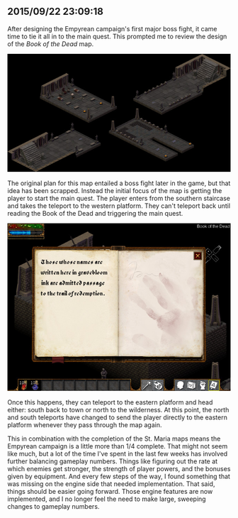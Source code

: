 ## 2015/09/22 23:09:18

After designing the Empyrean campaign's first major boss fight, it came time to tie it all in to the main quest. This prompted me to review the design of the *Book of the Dead* map.

[![Book of the Dead redesign screenshot](images/thumb_botd_redesign.jpg)](images/botd_redesign.jpg)

The original plan for this map entailed a boss fight later in the game, but that idea has been scrapped. Instead the initial focus of the map is getting the player to start the main quest. The player enters from the southern staircase and takes the teleport to the western platform. They can't teleport back until reading the Book of the Dead and triggering the main quest.

![Book of the Dead book screenshot](images/botd_book.jpg)

Once this happens, they can teleport to the eastern platform and head either: south back to town or north to the wilderness. At this point, the north and south teleports have changed to send the player directly to the eastern platform whenever they pass through the map again.

This in combination with the completion of the St. Maria maps means the Empyrean campaign is a little more than 1/4 complete. That might not seem like much, but a lot of the time I've spent in the last few weeks has involved further balancing gameplay numbers. Things like figuring out the rate at which enemies get stronger, the strength of player powers, and the bonuses given by equipment. And every few steps of the way, I found something that was missing on the engine side that needed implementation. That said, things should be easier going forward. Those engine features are now implemented, and I no longer feel the need to make large, sweeping changes to gameplay numbers.

